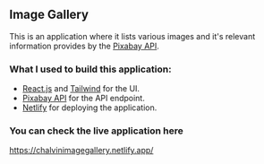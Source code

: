 ## Image Gallery

This is an application where it lists various images and it's relevant information provides by the [Pixabay API](https://pixabay.com/service/about/api/).

### What I used to build this application:

- [React.js](https://beta.reactjs.org/) and [Tailwind](https://tailwindcss.com/) for the UI.
- [Pixabay API](https://pixabay.com/service/about/api/) for the API endpoint.
- [Netlify](https://www.netlify.com/) for deploying the application.

### You can check the live application here

https://chalvinimagegallery.netlify.app/
